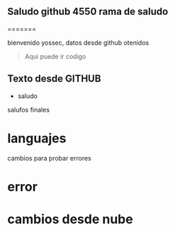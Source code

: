 ## Saludo github 4550 rama de saludo
=======

bienvenido yossec, datos desde github otenidos
> Aqui puede ir codigo
>
## Texto desde GITHUB
 - saludo

salufos finales
# languajes
 cambios 
 para probar errores
 # error
 # cambios desde nube
